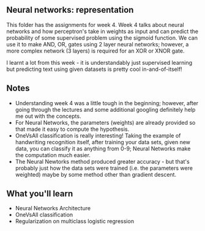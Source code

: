 ## Neural networks: representation

This folder has the assignments for week 4. Week 4 talks about neural networks and how perceptron's take in weights as input and can predict the probability of some supervised problem using the sigmoid function. We can use it to make AND, OR, gates using 2 layer neural networks; however, a more complex network (3 layers) is required for an XOR or XNOR gate.

I learnt a lot from this week - it is understandably just supervised learning but predicting text using given datasets is pretty cool in-and-of-itself! 

## Notes

 - Understanding week 4 was a little tough in the beginning; however, after going through the lectures and some additional googling definitely help me out with the concepts. 
 - For Neural Networks, the parameters (weights) are already provided so that made it easy to compute the hypothesis. 
 - OneVsAll classification is really interesting! Taking the example of handwriting recognition itself, after training your data sets, given new data, you can classify it as anything from 0-9; Neural Networks make the computation much easier.
 - The Neural Newtorks method produced greater accuracy - but that's probably just how the data sets were trained (i.e. the parameters were weighted) maybe by some method other than gradient descent. 

## What you'll learn
 - Neural Networks Architecture
 - OneVsAll classification
 - Regularization on multiclass logistic regression
